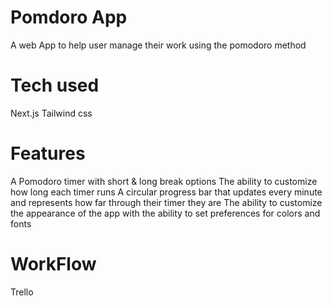 # Pomdoro App
A web App to help user manage their work using the pomodoro method

# Tech used
Next.js
Tailwind css

# Features
A Pomodoro timer with short & long break options
The ability to customize how long each timer runs
A circular progress bar that updates every minute and represents how far through their timer they are
The ability to customize the appearance of the app with the ability to set preferences for colors and fonts

# WorkFlow
Trello
